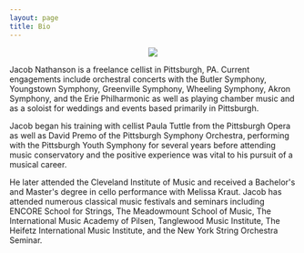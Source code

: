 ```yaml
---
layout: page
title: Bio
---
```


<div align="center">
    <img src="https://pittsburghstrings.com/assets/img/headshot.webp" max-width="400">
</div>

Jacob Nathanson is a freelance cellist in Pittsburgh, PA. Current engagements include orchestral concerts with the Butler Symphony, Youngstown Symphony, Greenville Symphony, Wheeling Symphony, Akron Symphony, and the Erie Philharmonic as well as playing chamber music and as a soloist for weddings and events based primarily in Pittsburgh.

Jacob began his training with cellist Paula Tuttle from the Pittsburgh Opera as well as David Premo of the Pittsburgh Symphony Orchestra, performing with the Pittsburgh Youth Symphony for several years before attending music conservatory and the positive experience was vital to his pursuit of a musical career.
    
He later attended the Cleveland Institute of Music and received a Bachelor's and Master's degree in cello performance with Melissa Kraut. Jacob has attended numerous classical music festivals and seminars including ENCORE School for Strings, The Meadowmount School of Music, The International Music Academy of Pilsen, Tanglewood Music Institute, The Heifetz International Music Institute, and the New York String Orchestra Seminar.
